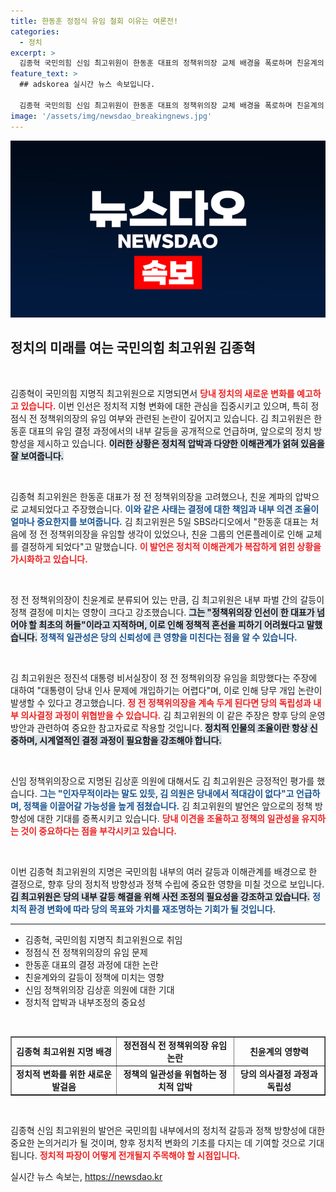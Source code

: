```yaml
---
title: 한동훈 정점식 유임 철회 이유는 여론전!
categories:
  - 정치
excerpt: >
  김종혁 국민의힘 신임 최고위원이 한동훈 대표의 정책위의장 교체 배경을 폭로하며 친윤계의 언론플레이를 언급했습니다. 그는 유임 논란 속에서 한 대표의 고충을 강조하고, 김상훈 신임 정책위의장이 무난한 선택임을 밝혔습니다. 정치의 복잡한 이면을 들여다보세요!
feature_text: >
  ## adskorea 실시간 뉴스 속보입니다.

  김종혁 국민의힘 신임 최고위원이 한동훈 대표의 정책위의장 교체 배경을 폭로하며 친윤계의 언론플레이를 언급했습니다. 그는 유임 논란 속에서 한 대표의 고충을 강조하고, 김상훈 신임 정책위의장이 무난한 선택임을 밝혔습니다. 정치의 복잡한 이면을 들여다보세요!
image: '/assets/img/newsdao_breakingnews.jpg'
---
```


<p><img src="/assets/img/newsdao_breakingnews.jpg" alt="adskorea 속보" /></p>

<h2 data-ke-size="size26">정치의 미래를 여는 국민의힘 최고위원 김종혁</h2>

<p data-ke-size="size16">&nbsp;</p>

<p>김종혁이 국민의힘 지명직 최고위원으로 지명되면서 <b><span style="color: #ee2323;">당내 정치의 새로운 변화를 예고하고 있습니다.</span></b> 이번 인선은 정치적 지형 변화에 대한 관심을 집중시키고 있으며, 특히 정점식 전 정책위의장의 유임 여부와 관련된 논란이 깊어지고 있습니다. 김 최고위원은 한동훈 대표의 유임 결정 과정에서의 내부 갈등을 공개적으로 언급하며, 앞으로의 정치 방향성을 제시하고 있습니다. <b><span style="background-color: #21538527;">이러한 상황은 정치적 압박과 다양한 이해관계가 얽혀 있음을 잘 보여줍니다.</span></b></p>

<p data-ke-size="size16">&nbsp;</p>

<p>김종혁 최고위원은 한동훈 대표가 정 전 정책위의장을 고려했으나, 친윤 계파의 압박으로 교체되었다고 주장했습니다. <b><span style="color: #1a5490;">이와 같은 사태는 결정에 대한 책임과 내부 의견 조율이 얼마나 중요한지를 보여줍니다.</span></b> 김 최고위원은 5일 SBS라디오에서 "한동훈 대표는 처음에 정 전 정책위의장을 유임할 생각이 있었으나, 친윤 그룹의 언론플레이로 인해 교체를 결정하게 되었다"고 말했습니다. <b><span style="color: #ee2323;">이 발언은 정치적 이해관계가 복잡하게 얽힌 상황을 가시화하고 있습니다.</span></b></p>

<p data-ke-size="size16">&nbsp;</p>

<p>정 전 정책위의장이 친윤계로 분류되어 있는 만큼, 김 최고위원은 내부 파벌 간의 갈등이 정책 결정에 미치는 영향이 크다고 강조했습니다. <b><span style="background-color: #21538527;">그는 "정책위의장 인선이 한 대표가 넘어야 할 최초의 허들"이라고 지적하며, 이로 인해 정책적 혼선을 피하기 어려웠다고 말했습니다.</span></b> <b><span style="color: #1a5490;">정책적 일관성은 당의 신뢰성에 큰 영향을 미친다는 점을 알 수 있습니다.</span></b></p>

<p data-ke-size="size16">&nbsp;</p>

<p>김 최고위원은 정진석 대통령 비서실장이 정 전 정책위의장 유임을 희망했다는 주장에 대하여 "대통령이 당내 인사 문제에 개입하기는 어렵다"며, 이로 인해 당무 개입 논란이 발생할 수 있다고 경고했습니다. <b><span style="color: #ee2323;">정 전 정책위의장을 계속 두게 된다면 당의 독립성과 내부 의사결정 과정이 위협받을 수 있습니다.</span></b> 김 최고위원의 이 같은 주장은 향후 당의 운영 방안과 관련하여 중요한 참고자료로 작용할 것입니다. <b><span style="background-color: #21538527;">정치적 인물의 조율이란 항상 신중하며, 시계열적인 결정 과정이 필요함을 강조해야 합니다.</span></b></p>

<p data-ke-size="size16">&nbsp;</p>

<p>신임 정책위의장으로 지명된 김상훈 의원에 대해서도 김 최고위원은 긍정적인 평가를 했습니다. <b><span style="color: #1a5490;">그는 "인자무적이라는 말도 있듯, 김 의원은 당내에서 적대감이 없다"고 언급하며, 정책을 이끌어갈 가능성을 높게 점쳤습니다.</span></b> 김 최고위원의 발언은 앞으로의 정책 방향성에 대한 기대를 증폭시키고 있습니다. <b><span style="color: #ee2323;">당내 이견을 조율하고 정책의 일관성을 유지하는 것이 중요하다는 점을 부각시키고 있습니다.</span></b></p>

<p data-ke-size="size16">&nbsp;</p>

<p>이번 김종혁 최고위원의 지명은 국민의힘 내부의 여러 갈등과 이해관계를 배경으로 한 결정으로, 향후 당의 정치적 방향성과 정책 수립에 중요한 영향을 미칠 것으로 보입니다. <b><span style="background-color: #21538527;">김 최고위원은 당의 내부 갈등 해결을 위해 사전 조정의 필요성을 강조하고 있습니다.</span></b> <b><span style="color: #1a5490;">정치적 환경 변화에 따라 당의 목표와 가치를 재조명하는 기회가 될 것입니다.</span></b> </p>

<hr>

<ul>
  <li>김종혁, 국민의힘 지명직 최고위원으로 취임</li>
  <li>정점식 전 정책위의장의 유임 문제</li>
  <li>한동훈 대표의 결정 과정에 대한 논란</li>
  <li>친윤계와의 갈등이 정책에 미치는 영향</li>
  <li>신임 정책위의장 김상훈 의원에 대한 기대</li>
  <li>정치적 압박과 내부조정의 중요성</li>
</ul>

<p data-ke-size="size16">&nbsp;</p>

<table style="width: 100%; border-collapse: collapse;" border="1">
  <tr>
    <td style="text-align: center; height: 17px;"><b>김종혁 최고위원 지명 배경</b></td>
    <td style="text-align: center; height: 17px;"><b>정전점식 전 정책위의장 유임 논란</b></td>
    <td style="text-align: center; height: 17px;"><b>친윤계의 영향력</b></td>
  </tr>
  <tr>
    <td style="text-align: center; height: 17px;"><b>정치적 변화를 위한 새로운 발걸음</b></td>
    <td style="text-align: center; height: 17px;"><b>정책의 일관성을 위협하는 정치적 압박</b></td>
    <td style="text-align: center; height: 17px;"><b>당의 의사결정 과정과 독립성</b></td>
  </tr>
</table>

<p data-ke-size="size16">&nbsp;</p>

<p>김종혁 신임 최고위원의 발언은 국민의힘 내부에서의 정치적 갈등과 정책 방향성에 대한 중요한 논의거리가 될 것이며, 향후 정치적 변화의 기초를 다지는 데 기여할 것으로 기대됩니다. <b><span style="color: #ee2323;">정치적 파장이 어떻게 전개될지 주목해야 할 시점입니다.</span></b></p>
실시간 뉴스 속보는, <a href="https://newsdao.kr" rel="dofollow">https://newsdao.kr</a>


